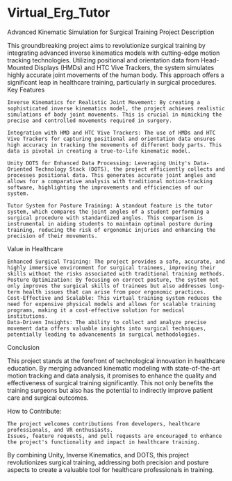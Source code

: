 # Virtual_Erg_Tutor

Advanced Kinematic Simulation for Surgical Training
Project Description

This groundbreaking project aims to revolutionize surgical training by integrating advanced inverse kinematics models with cutting-edge motion tracking technologies. Utilizing positional and orientation data from Head-Mounted Displays (HMDs) and HTC Vive Trackers, the system simulates highly accurate joint movements of the human body. This approach offers a significant leap in healthcare training, particularly in surgical procedures.
Key Features

    Inverse Kinematics for Realistic Joint Movement: By creating a sophisticated inverse kinematics model, the project achieves realistic simulations of body joint movements. This is crucial in mimicking the precise and controlled movements required in surgery.

    Integration with HMD and HTC Vive Trackers: The use of HMDs and HTC Vive Trackers for capturing positional and orientation data ensures high accuracy in tracking the movements of different body parts. This data is pivotal in creating a true-to-life kinematic model.

    Unity DOTS for Enhanced Data Processing: Leveraging Unity's Data-Oriented Technology Stack (DOTS), the project efficiently collects and processes positional data. This generates accurate joint angles and allows for a comparative analysis with traditional motion-tracking software, highlighting the improvements and efficiencies of our system.

    Tutor System for Posture Training: A standout feature is the tutor system, which compares the joint angles of a student performing a surgical procedure with standardized angles. This comparison is instrumental in aiding students to maintain optimal posture during training, reducing the risk of ergonomic injuries and enhancing the precision of their movements.

Value in Healthcare

    Enhanced Surgical Training: The project provides a safe, accurate, and highly immersive environment for surgical trainees, improving their skills without the risks associated with traditional training methods.
    Posture Optimization: By focusing on correct posture, the system not only improves the surgical skills of trainees but also addresses long-term health issues that can arise from poor ergonomic practices.
    Cost-Effective and Scalable: This virtual training system reduces the need for expensive physical models and allows for scalable training programs, making it a cost-effective solution for medical institutions.
    Data-Driven Insights: The ability to collect and analyze precise movement data offers valuable insights into surgical techniques, potentially leading to advancements in surgical methodologies.

Conclusion

This project stands at the forefront of technological innovation in healthcare education. By merging advanced kinematic modeling with state-of-the-art motion tracking and data analysis, it promises to enhance the quality and effectiveness of surgical training significantly. This not only benefits the training surgeons but also has the potential to indirectly improve patient care and surgical outcomes.

How to Contribute:

    The project welcomes contributions from developers, healthcare professionals, and VR enthusiasts.
    Issues, feature requests, and pull requests are encouraged to enhance the project's functionality and impact in healthcare training.

By combining Unity, Inverse Kinematics, and DOTS, this project revolutionizes surgical training, addressing both precision and posture aspects to create a valuable tool for healthcare professionals in training.
